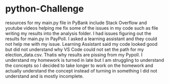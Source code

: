# python-Challenge
resources for my main.py file in PyBank include Stack Overflow and youtube videos helping me fix some of the issues in my code such as file writing my results into the analysis folder. 
I had issues figuring out the results for main.py in PayPoll. I asked a learning assistant and they could not help me with my issue. Learning Assistant said my code looked good but did not understand why VS Code could not set the path for my election_data.csv. Thatis why results are pissing from my Pypoll.
I understand my homework is turned in late but I am struggling to understand the concepts so I decided to take longer to work on the homework and actually understand the concept instead of turning in something I did not understand and is mostly incomplete. 

